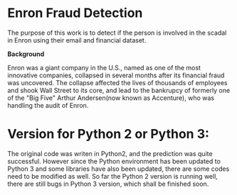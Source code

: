 # Enron Fraud Detection

The purpose of this work is to detect if the person is involved in the scadal in Enron using their email and financial dataset. 

**Background** 

Enron was a giant company in the U.S., named as one of the most innovative companies, collapsed in several months after its financial fraud was uncovered. The collapse affected the lives of thousands of employees and shook Wall Street to its core, and lead to the bankrupcy of formerly one of the "Big Five" Arthur Andersen(now known as Accenture), who was handling the audit of Enron.

# Version for Python 2 or Python 3:
The original code was writen in Python2, and the prediction was quite successful. However since the Python environment has been updated to Python 3 and some libraries have also been updated, there are some codes need to be modified as well. So far the Python 2 version is running well, there are still bugs in Python 3 version, which shall be finished soon.  
